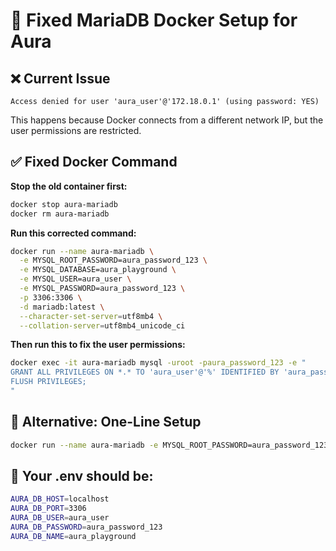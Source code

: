 # 🐳 Fixed MariaDB Docker Setup for Aura

## ❌ **Current Issue**
```
Access denied for user 'aura_user'@'172.18.0.1' (using password: YES)
```

This happens because Docker connects from a different network IP, but the user permissions are restricted.

## ✅ **Fixed Docker Command**

**Stop the old container first:**
```bash
docker stop aura-mariadb
docker rm aura-mariadb
```

**Run this corrected command:**
```bash
docker run --name aura-mariadb \
  -e MYSQL_ROOT_PASSWORD=aura_password_123 \
  -e MYSQL_DATABASE=aura_playground \
  -e MYSQL_USER=aura_user \
  -e MYSQL_PASSWORD=aura_password_123 \
  -p 3306:3306 \
  -d mariadb:latest \
  --character-set-server=utf8mb4 \
  --collation-server=utf8mb4_unicode_ci
```

**Then run this to fix the user permissions:**
```bash
docker exec -it aura-mariadb mysql -uroot -paura_password_123 -e "
GRANT ALL PRIVILEGES ON *.* TO 'aura_user'@'%' IDENTIFIED BY 'aura_password_123';
FLUSH PRIVILEGES;
"
```

## 🔄 **Alternative: One-Line Setup**
```bash
docker run --name aura-mariadb -e MYSQL_ROOT_PASSWORD=aura_password_123 -e MYSQL_DATABASE=aura_playground -p 3306:3306 -d mariadb:latest && sleep 10 && docker exec aura-mariadb mysql -uroot -paura_password_123 -e "CREATE USER IF NOT EXISTS 'aura_user'@'%' IDENTIFIED BY 'aura_password_123'; GRANT ALL PRIVILEGES ON *.* TO 'aura_user'@'%'; FLUSH PRIVILEGES;"
```

## 📝 **Your .env should be:**
```bash
AURA_DB_HOST=localhost
AURA_DB_PORT=3306
AURA_DB_USER=aura_user
AURA_DB_PASSWORD=aura_password_123
AURA_DB_NAME=aura_playground
```

